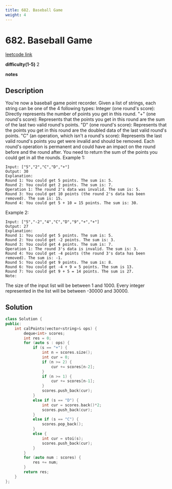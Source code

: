 ```yaml
---
title: 682. Baseball Game
weight: 4
---
```

# 682. Baseball Game
[leetcode link](https://leetcode.com/problems/baseball-game/)

**difficulty(1-5)** 
2

**notes**   


## Description

You're now a baseball game point recorder.
Given a list of strings, each string can be one of the 4 following types:
Integer (one round's score): Directly represents the number of points you get in this round.
"+" (one round's score): Represents that the points you get in this round are the sum of the last two valid round's points.
"D" (one round's score): Represents that the points you get in this round are the doubled data of the last valid round's points.
"C" (an operation, which isn't a round's score): Represents the last valid round's points you get were invalid and should be removed.
Each round's operation is permanent and could have an impact on the round before and the round after.
You need to return the sum of the points you could get in all the rounds.
Example 1:
```
Input: ["5","2","C","D","+"]
Output: 30
Explanation: 
Round 1: You could get 5 points. The sum is: 5.
Round 2: You could get 2 points. The sum is: 7.
Operation 1: The round 2's data was invalid. The sum is: 5.  
Round 3: You could get 10 points (the round 2's data has been removed). The sum is: 15.
Round 4: You could get 5 + 10 = 15 points. The sum is: 30.
```

Example 2:
```
Input: ["5","-2","4","C","D","9","+","+"]
Output: 27
Explanation: 
Round 1: You could get 5 points. The sum is: 5.
Round 2: You could get -2 points. The sum is: 3.
Round 3: You could get 4 points. The sum is: 7.
Operation 1: The round 3's data is invalid. The sum is: 3.  
Round 4: You could get -4 points (the round 3's data has been removed). The sum is: -1.
Round 5: You could get 9 points. The sum is: 8.
Round 6: You could get -4 + 9 = 5 points. The sum is 13.
Round 7: You could get 9 + 5 = 14 points. The sum is 27.
Note:
```
The size of the input list will be between 1 and 1000.
Every integer represented in the list will be between -30000 and 30000.

## Solution

```c++
class Solution {
public:
    int calPoints(vector<string>& ops) {
        deque<int> scores;
        int res = 0;  
        for (auto s : ops) {
            if (s == "+") {
                int n = scores.size();
                int cur = 0;
                if (n >= 2) {
                    cur += scores[n-2];
                }
                if (n >= 1) {
                    cur += scores[n-1];
                }
                scores.push_back(cur);
            }
            else if (s == "D") {
                int cur = scores.back()*2;
                scores.push_back(cur);
            }
            else if (s == "C") {
                scores.pop_back();
            }
            else {
                int cur = stoi(s);
                scores.push_back(cur);
            }
        }        
        for (auto num : scores) {
            res += num;
        }
        return res;
    }
};
```